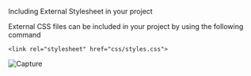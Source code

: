 Including External Stylesheet in your project

External CSS files can be included in your project by using the following command
```
<link rel="stylesheet" href="css/styles.css">
```
![Capture](https://user-images.githubusercontent.com/52541140/104038710-76667780-51fb-11eb-8987-24f36dea6650.PNG)
